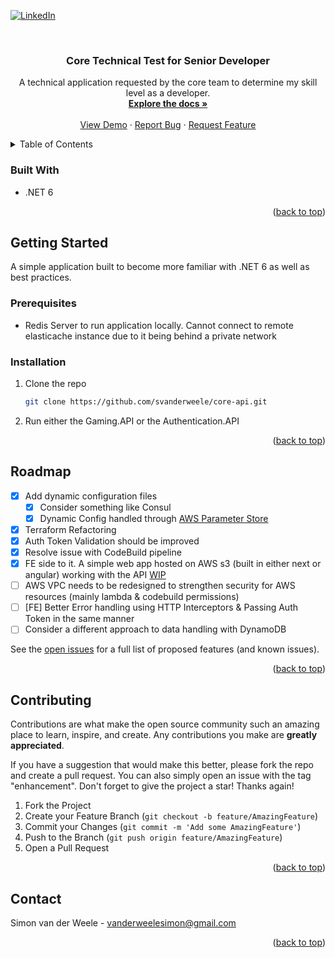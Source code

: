 <!-- Improved compatibility of back to top link: See: https://github.com/othneildrew/Best-README-Template/pull/73 -->
<a name="readme-top"></a>
<!--
*** Thanks for checking out the Best-README-Template. If you have a suggestion
*** that would make this better, please fork the repo and create a pull request
*** or simply open an issue with the tag "enhancement".
*** Don't forget to give the project a star!
*** Thanks again! Now go create something AMAZING! :D
-->



<!-- PROJECT SHIELDS -->
<!--
*** I'm using markdown "reference style" links for readability.
*** Reference links are enclosed in brackets [ ] instead of parentheses ( ).
*** See the bottom of this document for the declaration of the reference variables
*** for contributors-url, forks-url, etc. This is an optional, concise syntax you may use.
*** https://www.markdownguide.org/basic-syntax/#reference-style-links
-->
[![LinkedIn][linkedin-shield]][linkedin-url]



<!-- PROJECT LOGO -->
<br />
<div align="center">

[//]: # (  <a href="https://github.com/svanderweele/core-api">)

[//]: # (    <img src="images/logo.png" alt="Logo" width="80" height="80">)

[//]: # (  </a>)

<h3 align="center">Core Technical Test for Senior Developer</h3>

  <p align="center">
    A technical application requested by the core team to determine my skill level as a developer.
    <br />
    <a href="https://github.com/svanderweele/core-api"><strong>Explore the docs »</strong></a>
    <br />
    <br />
    <a href="http://dev-core-game-bucket.s3-website-eu-west-1.amazonaws.com">View Demo</a>
    ·
    <a href="https://github.com/svanderweele/core-api/issues">Report Bug</a>
    ·
    <a href="https://github.com/svanderweele/core-api/issues">Request Feature</a>
  </p>
</div>



<!-- TABLE OF CONTENTS -->
<details>
  <summary>Table of Contents</summary>
  <ol>
    <li>
      <a href="#about-the-project">About The Project</a>
      <ul>
        <li><a href="#built-with">Built With</a></li>
      </ul>
    </li>
    <li>
      <a href="#getting-started">Getting Started</a>
      <ul>
        <li><a href="#prerequisites">Prerequisites</a></li>
        <li><a href="#installation">Installation</a></li>
      </ul>
    </li>
    <li><a href="#usage">Usage</a></li>
    <li><a href="#roadmap">Roadmap</a></li>
    <li><a href="#contributing">Contributing</a></li>
    <li><a href="#contact">Contact</a></li>
  </ol>
</details>



### Built With

* .NET 6
<p align="right">(<a href="#readme-top">back to top</a>)</p>



<!-- GETTING STARTED -->
## Getting Started

A simple application built to become more familiar with .NET 6 as well as best practices.
### Prerequisites

* Redis Server to run application locally. Cannot connect to remote elasticache instance due to it being behind a private network

### Installation

1. Clone the repo
   ```sh
   git clone https://github.com/svanderweele/core-api.git
   ```
2. Run either the Gaming.API or the Authentication.API

<p align="right">(<a href="#readme-top">back to top</a>)</p>


<!-- ROADMAP -->
## Roadmap

- [x] Add dynamic configuration files
  - [x] Consider something like Consul
  - [x] Dynamic Config handled through [AWS Parameter Store](https://docs.aws.amazon.com/systems-manager/latest/userguide/systems-manager-parameter-store.html)
- [x] Terraform Refactoring
- [x] Auth Token Validation should be improved
- [x] Resolve issue with CodeBuild pipeline
- [x] FE side to it. A simple web app hosted on AWS s3 (built in either next or angular) working with the API [WIP](http://dev-core-game-bucket.s3-website-eu-west-1.amazonaws.com/)
- [ ] AWS VPC needs to be redesigned to strengthen security for AWS resources (mainly lambda & codebuild permissions)
- [ ] [FE] Better Error handling using HTTP Interceptors & Passing Auth Token in the same manner
- [ ] Consider a different approach to data handling with DynamoDB

See the [open issues](https://github.com/svanderweele/core-api/issues) for a full list of proposed features (and known issues).

<p align="right">(<a href="#readme-top">back to top</a>)</p>



<!-- CONTRIBUTING -->
## Contributing

Contributions are what make the open source community such an amazing place to learn, inspire, and create. Any contributions you make are **greatly appreciated**.

If you have a suggestion that would make this better, please fork the repo and create a pull request. You can also simply open an issue with the tag "enhancement".
Don't forget to give the project a star! Thanks again!

1. Fork the Project
2. Create your Feature Branch (`git checkout -b feature/AmazingFeature`)
3. Commit your Changes (`git commit -m 'Add some AmazingFeature'`)
4. Push to the Branch (`git push origin feature/AmazingFeature`)
5. Open a Pull Request

<p align="right">(<a href="#readme-top">back to top</a>)</p>




<!-- CONTACT -->
## Contact

Simon van der Weele - vanderweelesimon@gmail.com

<p align="right">(<a href="#readme-top">back to top</a>)</p>


<!-- MARKDOWN LINKS & IMAGES -->
<!-- https://www.markdownguide.org/basic-syntax/#reference-style-links -->
[contributors-shield]: https://img.shields.io/github/contributors/svanderweele/core-api.svg?style=for-the-badge
[contributors-url]: https://github.com/svanderweele/core-api/graphs/contributors
[forks-shield]: https://img.shields.io/github/forks/svanderweele/core-api.svg?style=for-the-badge
[forks-url]: https://github.com/svanderweele/core-api/network/members
[stars-shield]: https://img.shields.io/github/stars/svanderweele/core-api.svg?style=for-the-badge
[stars-url]: https://github.com/svanderweele/core-api/stargazers
[issues-shield]: https://img.shields.io/github/issues/svanderweele/core-api.svg?style=for-the-badge
[issues-url]: https://github.com/svanderweele/core-api/issues
[license-shield]: https://img.shields.io/github/license/svanderweele/core-api.svg?style=for-the-badge
[license-url]: https://github.com/svanderweele/core-api/blob/master/LICENSE.txt
[linkedin-shield]: https://img.shields.io/badge/-LinkedIn-black.svg?style=for-the-badge&logo=linkedin&colorB=555
[linkedin-url]: https://www.linkedin.com/in/simon-van-der-weele-69b28896
[product-screenshot]: images/screenshot.png
[Next.js]: https://img.shields.io/badge/next.js-000000?style=for-the-badge&logo=nextdotjs&logoColor=white
[Next-url]: https://nextjs.org/
[React.js]: https://img.shields.io/badge/React-20232A?style=for-the-badge&logo=react&logoColor=61DAFB
[React-url]: https://reactjs.org/
[Vue.js]: https://img.shields.io/badge/Vue.js-35495E?style=for-the-badge&logo=vuedotjs&logoColor=4FC08D
[Vue-url]: https://vuejs.org/
[Angular.io]: https://img.shields.io/badge/Angular-DD0031?style=for-the-badge&logo=angular&logoColor=white
[Angular-url]: https://angular.io/
[Svelte.dev]: https://img.shields.io/badge/Svelte-4A4A55?style=for-the-badge&logo=svelte&logoColor=FF3E00
[Svelte-url]: https://svelte.dev/
[Laravel.com]: https://img.shields.io/badge/Laravel-FF2D20?style=for-the-badge&logo=laravel&logoColor=white
[Laravel-url]: https://laravel.com
[Bootstrap.com]: https://img.shields.io/badge/Bootstrap-563D7C?style=for-the-badge&logo=bootstrap&logoColor=white
[Bootstrap-url]: https://getbootstrap.com
[JQuery.com]: https://img.shields.io/badge/jQuery-0769AD?style=for-the-badge&logo=jquery&logoColor=white
[JQuery-url]: https://jquery.com 
